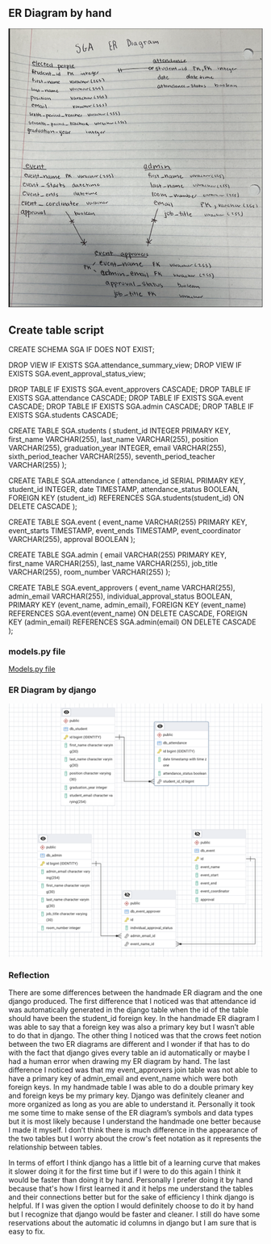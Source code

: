 ## ER Diagram by hand
![Handmade_ER_Diagram](handmade_diagram.png)

## Create table script

CREATE SCHEMA SGA IF DOES NOT EXIST;

DROP VIEW IF EXISTS SGA.attendance_summary_view; DROP VIEW IF EXISTS SGA.event_approval_status_view;

DROP TABLE IF EXISTS SGA.event_approvers CASCADE; DROP TABLE IF EXISTS SGA.attendance CASCADE; DROP TABLE IF EXISTS SGA.event CASCADE; DROP TABLE IF EXISTS SGA.admin CASCADE; DROP TABLE IF EXISTS SGA.students CASCADE;

CREATE TABLE SGA.students ( student_id INTEGER PRIMARY KEY, first_name VARCHAR(255), last_name VARCHAR(255), position VARCHAR(255), graduation_year INTEGER, email VARCHAR(255), sixth_period_teacher VARCHAR(255), seventh_period_teacher VARCHAR(255) );

CREATE TABLE SGA.attendance ( attendance_id SERIAL PRIMARY KEY, student_id INTEGER, date TIMESTAMP, attendance_status BOOLEAN, FOREIGN KEY (student_id) REFERENCES SGA.students(student_id) ON DELETE CASCADE );

CREATE TABLE SGA.event ( event_name VARCHAR(255) PRIMARY KEY, event_starts TIMESTAMP, event_ends TIMESTAMP, event_coordinator VARCHAR(255), approval BOOLEAN );

CREATE TABLE SGA.admin ( email VARCHAR(255) PRIMARY KEY, first_name VARCHAR(255), last_name VARCHAR(255), job_title VARCHAR(255), room_number VARCHAR(255) );

CREATE TABLE SGA.event_approvers ( event_name VARCHAR(255), admin_email VARCHAR(255), individual_approval_status BOOLEAN, PRIMARY KEY (event_name, admin_email), FOREIGN KEY (event_name) REFERENCES SGA.event(event_name) ON DELETE CASCADE, FOREIGN KEY (admin_email) REFERENCES SGA.admin(email) ON DELETE CASCADE );

### models.py file 
[Models.py file](sga_project.py)
 
### ER Diagram by django
![Django ER Diagram](django_diagram.png)

### Reflection 
There are some differences between the handmade ER diagram and the one django produced. The first difference that I noticed was that attendance id was automatically generated in the django table when the id of the table should have been the student_id foreign key. In the handmade ER diagram I was able to say that a foreign key was also a primary key but I wasn’t able to do that in django. The other thing I noticed was that the crows feet notion between the two ER diagrams are different and I wonder if that has to do with the fact that django gives every table an id automatically or maybe I had a human error when drawing my ER diagram by hand. The last difference I noticed was that my event_approvers join table was not able to have a primary key of admin_email and event_name which were both foreign keys. In my handmade table I was able to do a double primary key and foreign keys be my primary key. Django was definitely cleaner and more organized as long as you are able to understand it. Personally it took me some time to make sense of the ER diagram’s symbols and data types but it is most likely because I understand the handmade one better because I made it myself. I don’t think there is much difference in the appearance of the two tables but I worry about the crow's feet notation as it represents the relationship between tables.

In terms of effort I think django has a little bit of a learning curve that makes it slower doing it for the first time but if I were to do this again I think it would be faster than doing it by hand. Personally I prefer doing it by hand because that's how I first learned it and it helps me understand the tables and their connections better but for the sake of efficiency I think django is helpful. If I was given the option I would definitely choose to do it by hand but I recognize that django would be faster and cleaner. I still do have some reservations about the automatic id columns in django but I am sure that is easy to fix. 